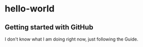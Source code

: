 # hello-world
Getting started with GitHub
---------------------
I don't know what I am doing right now, just following the Guide.
